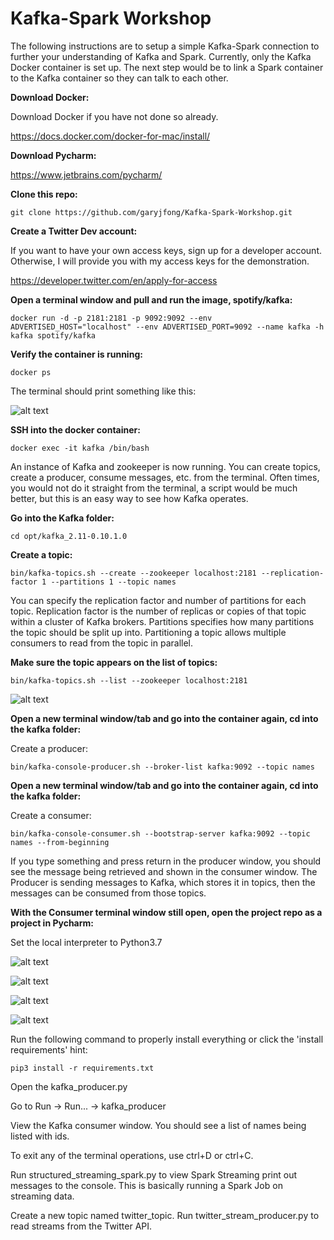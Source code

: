 # Kafka-Spark Workshop

The following instructions are to setup a simple Kafka-Spark connection to further your understanding of Kafka and Spark. Currently, only the Kafka Docker container is set up. The next step would be to link a Spark container to the Kafka container so they can talk to each other.

**Download Docker:**

Download Docker if you have not done so already.

https://docs.docker.com/docker-for-mac/install/

**Download Pycharm:**

https://www.jetbrains.com/pycharm/

**Clone this repo:**
```
git clone https://github.com/garyjfong/Kafka-Spark-Workshop.git
```
**Create a Twitter Dev account:**

If you want to have your own access keys, sign up for a developer account. Otherwise, I will provide you with my access keys for the demonstration.

https://developer.twitter.com/en/apply-for-access


**Open a terminal window and pull and run the image, spotify/kafka:**
```
docker run -d -p 2181:2181 -p 9092:9092 --env ADVERTISED_HOST="localhost" --env ADVERTISED_PORT=9092 --name kafka -h kafka spotify/kafka
```
**Verify the container is running:**
```
docker ps
```
The terminal should print something like this:

![alt text][docker ps]

[docker ps]: https://github.com/garyjfong/Kafka-Spark-Workshop/tree/master/src/resources/docker_ps.png


**SSH into the docker container:**
```
docker exec -it kafka /bin/bash
```
An instance of Kafka and zookeeper is now running. You can create topics, create a producer, consume messages, etc. from the terminal. Often times, you would not do it straight from the terminal, a script would be much better, but this is an easy way to see how Kafka operates.

**Go into the Kafka folder:**
```
cd opt/kafka_2.11-0.10.1.0
```
**Create a topic:**
```
bin/kafka-topics.sh --create --zookeeper localhost:2181 --replication-factor 1 --partitions 1 --topic names
```
You can specify the replication factor and number of partitions for each topic.
Replication factor is the number of replicas or copies of that topic within a cluster of Kafka brokers. 
Partitions specifies how many partitions the topic should be split up into. Partitioning a topic allows multiple consumers to read from the topic in parallel.

**Make sure the topic appears on the list of topics:**
```
bin/kafka-topics.sh --list --zookeeper localhost:2181
```
![alt text][topic list]

[topic list]:https://github.com/garyjfong/Kafka-Spark-Workshop/tree/master/src/resources/list_topics.png

**Open a new terminal window/tab and go into the container again, cd into the kafka folder:**

Create a producer:
```
bin/kafka-console-producer.sh --broker-list kafka:9092 --topic names
```
**Open a new terminal window/tab and go into the container again, cd into the kafka folder:**

Create a consumer:
```
bin/kafka-console-consumer.sh --bootstrap-server kafka:9092 --topic names --from-beginning
```

If you type something and press return in the producer window, you should see the message being retrieved and shown in the consumer window. The Producer is sending messages to Kafka, which stores it in topics, then the messages can be consumed from those topics.

**With the Consumer terminal window still open, open the project repo as a project in Pycharm:**

Set the local interpreter to Python3.7

![alt text][set_local_interpreter_1]

[set_local_interpreter_1]:https://github.com/garyjfong/Kafka-Spark-Workshop/tree/master/src/resources/set_local_interpreter_1.png

![alt text][set_local_interpreter_2]

[set_local_interpreter_2]:https://github.com/garyjfong/Kafka-Spark-Workshop/tree/master/src/resources/set_local_interpreter_2.png

![alt text][set_local_interpreter_3]

[set_local_interpreter_3]:https://github.com/garyjfong/Kafka-Spark-Workshop/tree/master/src/resources/set_local_interpreter_3.png

![alt text][set_local_interpreter_4]

[set_local_interpreter_4]:https://github.com/garyjfong/Kafka-Spark-Workshop/tree/master/src/resources/set_local_interpreter_4.png

Run the following command to properly install everything or click the 'install requirements' hint:
```
pip3 install -r requirements.txt
```

Open the kafka_producer.py

Go to Run -> Run... -> kafka_producer

View the Kafka consumer window. You should see a list of names being listed with ids. 

To exit any of the terminal operations, use ctrl+D or ctrl+C.

Run structured_streaming_spark.py to view Spark Streaming print out messages to the console. This is basically running a Spark Job on streaming data.

Create a new topic named twitter_topic.
Run twitter_stream_producer.py to read streams from the Twitter API. 

